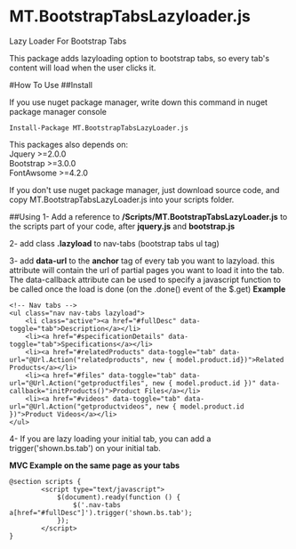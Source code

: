 # MT.BootstrapTabsLazyloader.js
Lazy Loader For Bootstrap Tabs

This package adds lazyloading option to bootstrap tabs, so every tab's content will load when the user clicks it.


#How To Use
##Install

If you use nuget package manager, write down this command in nuget package manager console

<code>Install-Package MT.BootstrapTabsLazyLoader.js</code>

This packages also depends on: <br />
Jquery >=2.0.0<br />
Bootstrap >=3.0.0<br />
FontAwsome >=4.2.0<br />

If you don't use nuget package manager, just download source code, and copy MT.BootstrapTabsLazyLoader.js into your scripts folder.


##Using
1- Add a reference to **/Scripts/MT.BootstrapTabsLazyLoader.js** to the scripts part of your code, after **jquery.js** and **bootstrap.js**

2- add class **.lazyload** to nav-tabs (bootstrap tabs ul tag)

3- add **data-url** to the **anchor** tag of every tab you want to lazyload. this attribute will contain the url of partial pages you want to load it into the tab.  The data-callback attribute can be used to specify a javascript function to be called once the load is done (on the .done() event of the $.get)
**Example**

    
    <!-- Nav tabs -->
    <ul class="nav nav-tabs lazyload">
        <li class="active"><a href="#fullDesc" data-toggle="tab">Description</a></li>
        <li><a href="#specificationDetails" data-toggle="tab">Specifications</a></li>
        <li><a href="#relatedProducts" data-toggle="tab" data-url="@Url.Action("relatedproducts", new { model.product.id})">Related Products</a></li>
        <li><a href="#files" data-toggle="tab" data-url="@Url.Action("getproductfiles", new { model.product.id })" data-callback="initProducts()">Product Files</a></li>
        <li><a href="#videos" data-toggle="tab" data-url="@Url.Action("getproductvideos", new { model.product.id })">Product Videos</a></li>
    </ul>
    
4- If you are lazy loading your initial tab, you can add a trigger('shown.bs.tab') on your initial tab.

**MVC Example on the same page as your tabs**
```
@section scripts {
        <script type="text/javascript">
            $(document).ready(function () {                
                $('.nav-tabs a[href="#fullDesc"]').trigger('shown.bs.tab');
            });
        </script>
}
```
